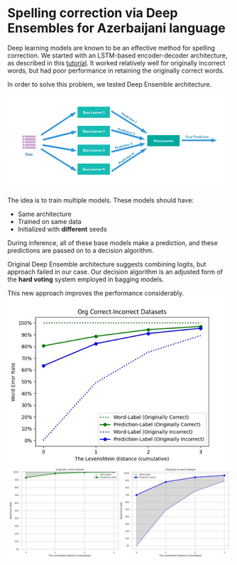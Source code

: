 # Spelling correction via Deep Ensembles for Azerbaijani language

Deep learning models are known to be an effective method for spelling correction. We started with an LSTM-based encoder-decoder architecture, as described in this [tutorial](https://keras.io/examples/nlp/lstm_seq2seq/). It worked relatively well for originally incorrect words, but had poor performance in retaining the originally correct words.

In order to solve this problem, we tested Deep Ensemble architecture.

![Deep Ensemble Architecture](images/de.png "Deep Ensemble Architecture")

The idea is to train multiple models. These models should have:
* Same architecture
* Trained on same data
* Initialized with **different** seeds
  
During inference, all of these base models make a prediction, and these predictions are passed on to a decision algorithm.

Original Deep Ensemble architecture suggests combining logits, but approach failed in our case. Our decision algorithm is an adjusted form of the **hard voting** system employed in bagging models.

This new approach improves the performance considerably.
![test](results/Corr_Incorr_Plot_1-1.jpg)
![test](results/Corr_Incorr_Plot_7-3.jpg)